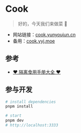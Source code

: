 # Cook

> 好的，今天我们来做菜 🥬

- 网站链接：[cook.yunyoujun.cn](https://cook.yunyoujun.cn)
- 备用：[cook.yyj.moe](https://cook.yyj.moe)

## 参考

- [❤️ 隔离食用手册大全 ❤️](https://docs.qq.com/sheet/DZUpJS0tQZm1YYWlt)

## 参与开发

```bash
# install dependencies
pnpm install

# start
pnpm dev
# http://localhost:3333
```
